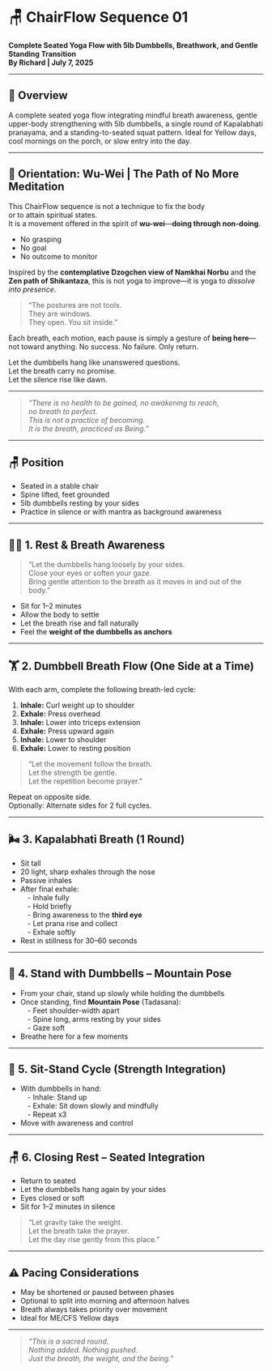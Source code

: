 # 🪑 ChairFlow Sequence 01  
**Complete Seated Yoga Flow with 5lb Dumbbells, Breathwork, and Gentle Standing Transition**  
**By Richard | July 7, 2025**

---

## 🔹 Overview

A complete seated yoga flow integrating mindful breath awareness, gentle upper-body strengthening with 5lb dumbbells, a single round of Kapalabhati pranayama, and a standing-to-seated squat pattern. Ideal for Yellow days, cool mornings on the porch, or slow entry into the day.

---

## 🌿 Orientation: Wu-Wei | The Path of No More Meditation

This ChairFlow sequence is not a technique to fix the body  
or to attain spiritual states.  
It is a movement offered in the spirit of **wu-wei**—**doing through non-doing**.

- No grasping  
- No goal  
- No outcome to monitor

Inspired by the **contemplative Dzogchen view of Namkhai Norbu** and the **Zen path of Shikantaza**, this is not yoga to improve—it is yoga to *dissolve into presence*.

> “The postures are not tools.  
They are windows.  
They open. You sit inside.”

Each breath, each motion, each pause is simply a gesture of **being here**—not toward anything. No success. No failure. Only return.

Let the dumbbells hang like unanswered questions.  
Let the breath carry no promise.  
Let the silence rise like dawn.

---

> *“There is no health to be gained, no awakening to reach,  
no breath to perfect.  
This is not a practice of becoming.  
It is the breath, practiced as Being.”*


---
## 🪑 Position

- Seated in a stable chair  
- Spine lifted, feet grounded  
- 5lb dumbbells resting by your sides  
- Practice in silence or with mantra as background awareness

---

## 🧘‍♂️ 1. Rest & Breath Awareness

> “Let the dumbbells hang loosely by your sides.  
Close your eyes or soften your gaze.  
Bring gentle attention to the breath as it moves in and out of the body.”

- Sit for 1–2 minutes  
- Allow the body to settle  
- Let the breath rise and fall naturally  
- Feel the **weight of the dumbbells as anchors**

---

## 🏋️ 2. Dumbbell Breath Flow (One Side at a Time)

With each arm, complete the following breath-led cycle:

1. **Inhale:** Curl weight up to shoulder  
2. **Exhale:** Press overhead  
3. **Inhale:** Lower into triceps extension  
4. **Exhale:** Press upward again  
5. **Inhale:** Lower to shoulder  
6. **Exhale:** Lower to resting position

> “Let the movement follow the breath.  
Let the strength be gentle.  
Let the repetition become prayer.”

Repeat on opposite side.  
Optionally: Alternate sides for 2 full cycles.

---

## 🌬️ 3. Kapalabhati Breath (1 Round)

- Sit tall  
- 20 light, sharp exhales through the nose  
- Passive inhales  
- After final exhale:  
 - Inhale fully  
 - Hold briefly  
 - Bring awareness to the **third eye**  
 - Let prana rise and collect  
 - Exhale softly  
- Rest in stillness for 30–60 seconds

---

## 🧍 4. Stand with Dumbbells – Mountain Pose

- From your chair, stand up slowly while holding the dumbbells  
- Once standing, find **Mountain Pose** (Tadasana):  
 - Feet shoulder-width apart  
 - Spine long, arms resting by your sides  
 - Gaze soft  
- Breathe here for a few moments

---

## 🔁 5. Sit-Stand Cycle (Strength Integration)

- With dumbbells in hand:  
 - Inhale: Stand up  
 - Exhale: Sit down slowly and mindfully  
 - Repeat x3  
- Move with awareness and control

---

## 🪑 6. Closing Rest – Seated Integration

- Return to seated  
- Let the dumbbells hang again by your sides  
- Eyes closed or soft  
- Sit for 1–2 minutes in silence

> “Let gravity take the weight.  
Let the breath take the prayer.  
Let the day rise gently from this place.”

---

## ⚠️ Pacing Considerations

- May be shortened or paused between phases  
- Optional to split into morning and afternoon halves  
- Breath always takes priority over movement  
- Ideal for ME/CFS Yellow days

---

> *“This is a sacred round.  
Nothing added. Nothing pushed.  
Just the breath, the weight, and the being.”*
